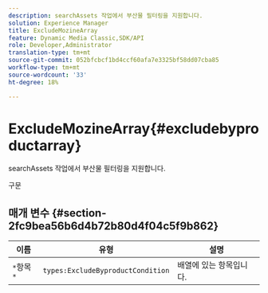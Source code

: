 ```yaml
---
description: searchAssets 작업에서 부산물 필터링을 지원합니다.
solution: Experience Manager
title: ExcludeMozineArray
feature: Dynamic Media Classic,SDK/API
role: Developer,Administrator
translation-type: tm+mt
source-git-commit: 052bfcbcf1bd4ccf60afa7e3325bf58dd07cba85
workflow-type: tm+mt
source-wordcount: '33'
ht-degree: 18%

---
```



# ExcludeMozineArray{#excludebyproductarray}

searchAssets 작업에서 부산물 필터링을 지원합니다.

구문

## 매개 변수 {#section-2fc9bea56b6d4b72b80d4f04c5f9b862}

| 이름 | 유형 | 설명 |
|---|---|---|
| `*`항목`*` | `types:ExcludeByproductCondition` | 배열에 있는 항목입니다. |

